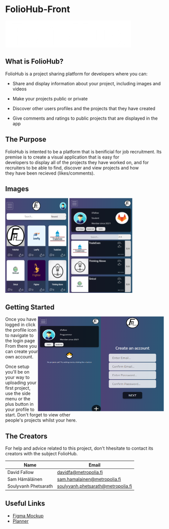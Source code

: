 # FolioHub-Front

![alt text](images/logoLong.png "FolioHub Logo")

## What is FolioHub?

FolioHub is a project sharing platform for developers where you can:

- Share and display information about your project, including images and videos

- Make your projects public or private 

- Discover other users profiles and the projects that they have created

- Give comments and ratings to public projects that are displayed in the app

## The Purpose

FolioHub is intented to be a platform that is benificial for job recruitment. Its premise is to create a visual application that is easy for\
developers to display all of the projects they have worked on, and for recruiters to be able to find, discover and view projects and how\
they have been recieved (likes/comments).

## Images

<img src="images/projectHome.png"  width="200" height="300">
<img src="images/projectProfile.png"  width="200" height="300">

## Getting Started

<img src="images/accountCreate.png"  width="200" height="300" align="right"> <img src="images/profilepage.png"  width="200" height="300" align="right">

Once you have logged in click the profile icon to navigate to the login page\
From there you can create your own account. 

Once setup you'll be on your way to uploading your first project, use the side\
menu or the plus button in your profile to start. Don't forget to view other\
people's projects whilst your here.


## The Creators

For help and advice related to this project, don't hhesitate to contact its\
creators with the subject FolioHub.

| Name | Email |
| ---  | ---   |
| David Fallow | davidfa@metropolia.fi |
| Sam Hämäläinen | sam.hamalainen@metropolia.fi | 
| Soulyvanh Phetsarath | soulyvanh.phetsarath@metropolia.fi |

## Useful Links

- [Figma Mockup](https://www.figma.com/file/mdyjhmZnkIZ526PjswwnYA/FolioHub)
- [Planner](https://tasks.office.com/metropoliafi.onmicrosoft.com/en/Home/Planner#/plantaskboard?groupId=01441a25-4b80-40f9-8634-8448a29a6cff&planId=LBA_Q0Gq0U-cad4kYhqC7ZYAGWZp)

